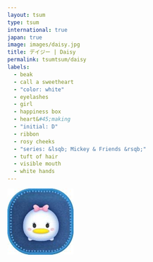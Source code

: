 ```yaml
---
layout: tsum
type: tsum
international: true
japan: true
image: images/daisy.jpg
title: デイジー | Daisy
permalink: tsumtsum/daisy
labels:
  - beak
  - call a sweetheart
  - "color: white"
  - eyelashes
  - girl
  - happiness box
  - heart&#45;making
  - "initial: D"
  - ribbon
  - rosy cheeks
  - "series: &lsqb; Mickey & Friends &rsqb;"
  - tuft of hair
  - visible mouth
  - white hands
---
```

<img class="ui image" src="../images/daisy.jpg">
